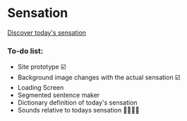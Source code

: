 # Sensation

[Discover today's sensation](http://nmssilva.github.io/sensation)

### To-do list:
- Site prototype ☑️
- Background image changes with the actual sensation ☑️
- Loading Screen 
- Segmented sentence maker
- Dictionary definition of today's sensation
- Sounds relative to todays sensation 🤔🤔🤔🤔
